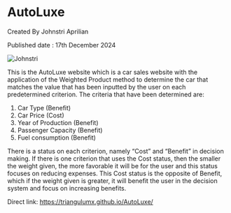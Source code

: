 # AutoLuxe

Created By Johnstri Aprilian

Published date  : 17th December 2024

![Johnstri](https://github.com/user-attachments/assets/eba6319e-d3b9-43f9-92c1-2ded633f627a)

This is the AutoLuxe website which is a car sales website with the application of the Weighted Product method to determine the car that matches the value that has been inputted by the user on each predetermined criterion.
The criteria that have been determined are:
1. Car Type (Benefit)
2. Car Price (Cost)
3. Year of Production (Benefit)
4. Passenger Capacity (Benefit)
5. Fuel consumption (Benefit)

There is a status on each criterion, namely “Cost” and “Benefit” in decision making. If there is one criterion that uses the Cost status, then the smaller the weight given, the more favorable it will be for the user and this status focuses on reducing expenses. This Cost status is the opposite of Benefit, which if the weight given is greater, it will benefit the user in the decision system and focus on increasing benefits.


Direct link: https://triangulumx.github.io/AutoLuxe/

